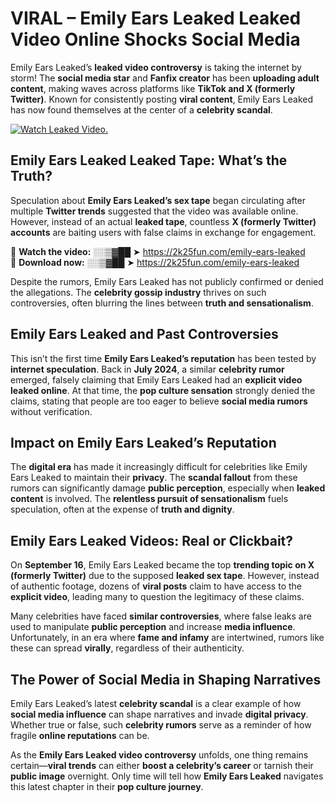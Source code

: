 # VIRAL – Emily Ears Leaked Leaked Video Online Shocks Social Media 

Emily Ears Leaked’s **leaked video controversy** is taking the internet by storm! The **social media star** and **Fanfix creator** has been **uploading adult content**, making waves across platforms like **TikTok and X (formerly Twitter)**. Known for consistently posting **viral content**, Emily Ears Leaked has now found themselves at the center of a **celebrity scandal**.  

[![Watch Leaked Video.](https://miro.medium.com/v2/resize:fit:828/format:webp/1*cilzJN44JGOrTw9NJCrNHA.gif "Watch Leaked Video")](https://2k25fun.com/emily-ears-leaked)

## **Emily Ears Leaked Leaked Tape: What’s the Truth?**  
Speculation about **Emily Ears Leaked’s sex tape** began circulating after multiple **Twitter trends** suggested that the video was available online. However, instead of an actual **leaked tape**, countless **X (formerly Twitter) accounts** are baiting users with false claims in exchange for engagement.  

🔹 **Watch the video:** ░░▒▓██ ➤ https://2k25fun.com/emily-ears-leaked  
🔹 **Download now:** ░░▒▓██ ➤ https://2k25fun.com/emily-ears-leaked  

Despite the rumors, Emily Ears Leaked has not publicly confirmed or denied the allegations. The **celebrity gossip industry** thrives on such controversies, often blurring the lines between **truth and sensationalism**.  

## **Emily Ears Leaked and Past Controversies**  
This isn’t the first time **Emily Ears Leaked’s reputation** has been tested by **internet speculation**. Back in **July 2024**, a similar **celebrity rumor** emerged, falsely claiming that Emily Ears Leaked had an **explicit video leaked online**. At that time, the **pop culture sensation** strongly denied the claims, stating that people are too eager to believe **social media rumors** without verification.  

## **Impact on Emily Ears Leaked’s Reputation**  
The **digital era** has made it increasingly difficult for celebrities like Emily Ears Leaked to maintain their **privacy**. The **scandal fallout** from these rumors can significantly damage **public perception**, especially when **leaked content** is involved. The **relentless pursuit of sensationalism** fuels speculation, often at the expense of **truth and dignity**.  

## **Emily Ears Leaked Videos: Real or Clickbait?**  
On **September 16**, Emily Ears Leaked became the top **trending topic on X (formerly Twitter)** due to the supposed **leaked sex tape**. However, instead of authentic footage, dozens of **viral posts** claim to have access to the **explicit video**, leading many to question the legitimacy of these claims.  

Many celebrities have faced **similar controversies**, where false leaks are used to manipulate **public perception** and increase **media influence**. Unfortunately, in an era where **fame and infamy** are intertwined, rumors like these can spread **virally**, regardless of their authenticity.  

## **The Power of Social Media in Shaping Narratives**  
Emily Ears Leaked’s latest **celebrity scandal** is a clear example of how **social media influence** can shape narratives and invade **digital privacy**. Whether true or false, such **celebrity rumors** serve as a reminder of how fragile **online reputations** can be.  

As the **Emily Ears Leaked video controversy** unfolds, one thing remains certain—**viral trends** can either **boost a celebrity’s career** or tarnish their **public image** overnight. Only time will tell how **Emily Ears Leaked** navigates this latest chapter in their **pop culture journey**. 